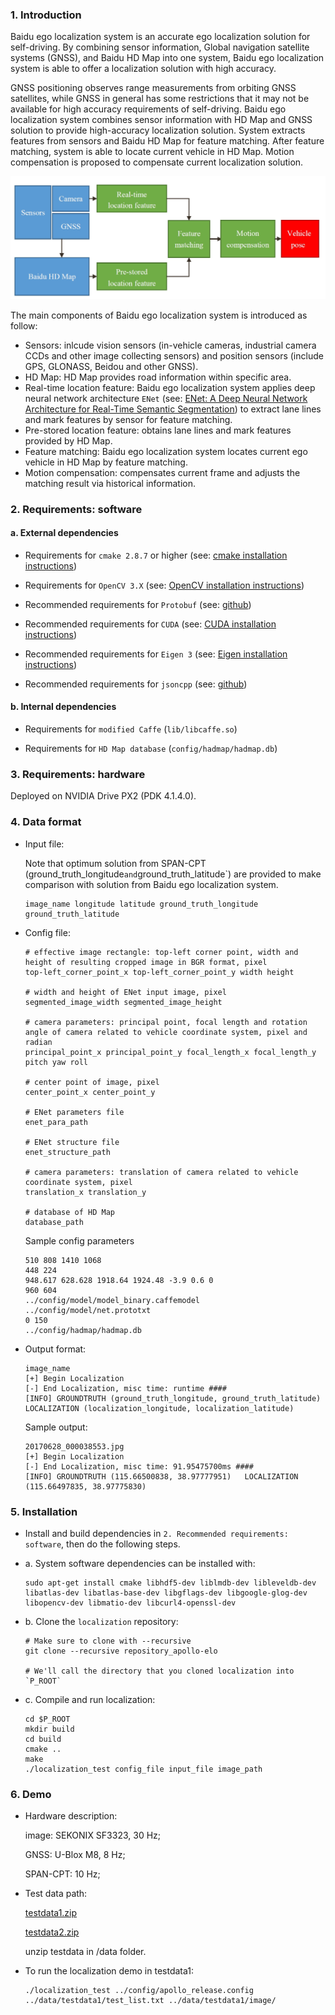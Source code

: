 
### 1. Introduction

Baidu ego localization system is an accurate ego localization solution for self-driving. By combining sensor information, Global navigation satellite systems (GNSS), and Baidu HD Map into one system, Baidu ego localization system is able to offer a localization solution with high accuracy.

GNSS positioning observes range measurements from orbiting GNSS satellites, while GNSS in general has some restrictions that it may not be available for high accuracy requirements of self-driving. Baidu ego localization system combines sensor information with HD Map and GNSS solution to provide high-accuracy localization solution. System extracts features from sensors and Baidu HD Map for feature matching. After feature matching, system is able to locate current vehicle in HD Map. Motion compensation is proposed to compensate current localization solution. 

![components of Baidu ego localization system](docs/pictures/flowchart.jpg)

The main components of Baidu ego localization system is introduced as follow:
* Sensors: inlcude vision sensors (in-vehicle cameras, industrial camera CCDs and other image collecting sensors) and position sensors (include GPS, GLONASS, Beidou and other GNSS).
* HD Map: HD Map provides road information within specific area.
* Real-time location feature: Baidu ego localization system applies deep neural network architecture `ENet` (see: [ENet: A Deep Neural Network Architecture for Real-Time Semantic Segmentation](https://arxiv.org/abs/1606.02147)) to extract lane lines and mark features by sensor for feature matching.
* Pre-stored location feature: obtains lane lines and mark features provided by HD Map.
* Feature matching: Baidu ego localization system locates current ego vehicle in HD Map by feature matching.
* Motion compensation: compensates current frame and adjusts the matching result via historical information.

### 2. Requirements: software

#### a. External dependencies

* Requirements for `cmake 2.8.7` or higher (see: [cmake installation instructions](https://cmake.org/Wiki/CMake))

* Requirements for `OpenCV 3.X` (see: [OpenCV installation instructions](http://docs.opencv.org/master/df/d65/tutorial_table_of_content_introduction.html))

* Recommended requirements for `Protobuf` (see: [github](https://github.com/google/protobuf)) 

* Recommended requirements for `CUDA` (see: [CUDA installation instructions](http://docs.nvidia.com/cuda/index.html#installation-guides)) 

* Recommended requirements for `Eigen 3` (see: [Eigen installation instructions](http://eigen.tuxfamily.org/dox/)) 

* Recommended requirements for `jsoncpp` (see: [github](https://github.com/open-source-parsers/jsoncpp))

#### b. Internal dependencies

* Requirements for `modified Caffe`  (`lib/libcaffe.so`)

* Requirements for `HD Map database` (`config/hadmap/hadmap.db`)

### 3. Requirements: hardware

Deployed on NVIDIA Drive PX2 (PDK 4.1.4.0).

### 4. Data format

* Input file:

  Note that optimum solution from SPAN-CPT (ground_truth_longitude` and `ground_truth_latitude`) are provided to make comparison with solution from Baidu ego localization system.

  ```
  image_name longitude latitude ground_truth_longitude ground_truth_latitude
  ```
* Config file:

  ```
  # effective image rectangle: top-left corner point, width and height of resulting cropped image in BGR format, pixel
  top-left_corner_point_x top-left_corner_point_y width height

  # width and height of ENet input image, pixel
  segmented_image_width segmented_image_height
 
  # camera parameters: principal point, focal length and rotation angle of camera related to vehicle coordinate system, pixel and radian
  principal_point_x principal_point_y focal_length_x focal_length_y pitch yaw roll

  # center point of image, pixel
  center_point_x center_point_y 

  # ENet parameters file
  enet_para_path

  # ENet structure file
  enet_structure_path

  # camera parameters: translation of camera related to vehicle coordinate system, pixel
  translation_x translation_y

  # database of HD Map 
  database_path
  ```
  Sample config parameters

  ```
  510 808 1410 1068
  448 224
  948.617 628.628 1918.64 1924.48 -3.9 0.6 0
  960 604
  ../config/model/model_binary.caffemodel
  ../config/model/net.prototxt
  0 150
  ../config/hadmap/hadmap.db
  ```
* Output format:

  ```
  image_name
  [+] Begin Localization
  [-] End Localization, misc time: runtime ####
  [INFO] GROUNDTRUTH (ground_truth_longitude, ground_truth_latitude)  LOCALIZATION (localization_longitude, localization_latitude)
  ```
  Sample output:
  ```
  20170628_000038553.jpg
  [+] Begin Localization
  [-] End Localization, misc time: 91.95475700ms ####
  [INFO] GROUNDTRUTH (115.66500838, 38.97777951)   LOCALIZATION (115.66497835, 38.97775830)
  ```

### 5. Installation

* Install and build dependencies in `2. Recommended requirements: software`, then do the following steps.

* a. System software dependencies can be installed with: 

   ```Shell
   sudo apt-get install cmake libhdf5-dev liblmdb-dev libleveldb-dev libatlas-dev libatlas-base-dev libgflags-dev libgoogle-glog-dev libopencv-dev libmatio-dev libcurl4-openssl-dev
   ```

* b. Clone the `localization` repository:

   ```Shell
   # Make sure to clone with --recursive
   git clone --recursive repository_apollo-elo
   
   # We'll call the directory that you cloned localization into `P_ROOT`
   ```

* c. Compile and run localization:
   
   ```Shell
   cd $P_ROOT
   mkdir build
   cd build
   cmake ..
   make
   ./localization_test config_file input_file image_path
   ```

### 6. Demo

* Hardware description:

  image: SEKONIX SF3323, 30 Hz;

  GNSS: U-Blox M8, 8 Hz;

  SPAN-CPT: 10 Hz;

* Test data path:

  [testdata1.zip](http://pan.baidu.com/s/1eSelklW)

  [testdata2.zip](http://pan.baidu.com/s/1i4Nkn3J)

  unzip testdata in /data folder.

* To run the localization demo in testdata1:

  ```Shell
  ./localization_test ../config/apollo_release.config ../data/testdata1/test_list.txt ../data/testdata1/image/
  ```
